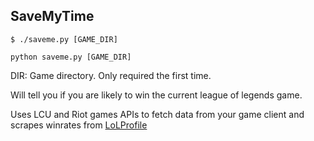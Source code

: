 ## SaveMyTime

```
$ ./saveme.py [GAME_DIR]
```
```
python saveme.py [GAME_DIR]
```

DIR: Game directory. Only required the first time.

Will tell you if you are likely to win the current league of legends game.

Uses LCU and Riot games APIs to fetch data from your game client and scrapes winrates from [LoLProfile](https://lolprofile.net)
